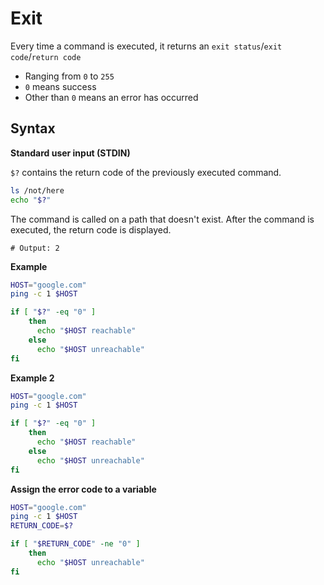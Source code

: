 # Exit

Every time a command is executed, it returns an `exit status`/`exit code`/`return code`

- Ranging from `0` to `255`
- `0` means success
- Other than `0` means an error has occurred

## Syntax

**Standard user input (STDIN)**

`$?` contains the return code of the previously executed command.

```sh
ls /not/here
echo "$?"
```

The command is called on a path that doesn't exist.
After the command is executed, the return code is displayed.

`# Output: 2`

**Example**

```sh
HOST="google.com"
ping -c 1 $HOST

if [ "$?" -eq "0" ]
	then
	  echo "$HOST reachable"
	else
	  echo "$HOST unreachable"
fi
```

**Example 2**

```sh
HOST="google.com"
ping -c 1 $HOST

if [ "$?" -eq "0" ]
	then
	  echo "$HOST reachable"
	else
	  echo "$HOST unreachable"
fi
```

**Assign the error code to a variable**

```sh
HOST="google.com"
ping -c 1 $HOST
RETURN_CODE=$?

if [ "$RETURN_CODE" -ne "0" ]
	then
	  echo "$HOST unreachable"
fi
```
